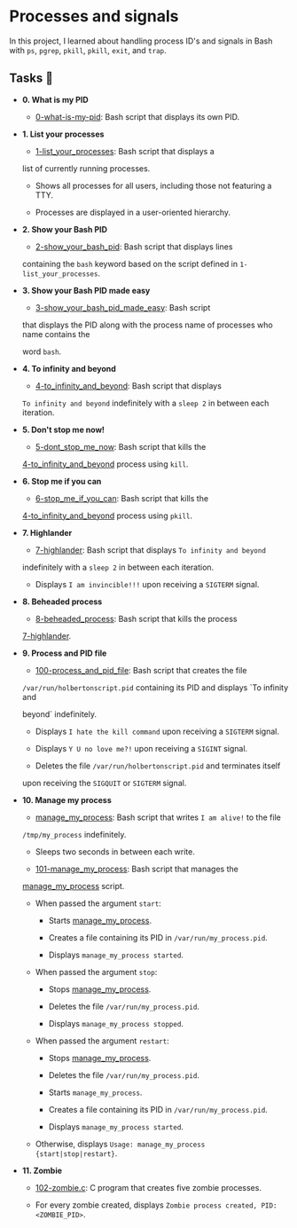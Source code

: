 # Processes and signals

In this project, I learned about handling process ID's and signals in Bash
with `ps`, `pgrep`, `pkill`, `pkill`, `exit`, and `trap`.

## Tasks :page_with_curl:

* **0. What is my PID**

  * [0-what-is-my-pid](./0-what-is-my-pid): Bash script that displays its own PID.



* **1. List your processes**

  * [1-list_your_processes](./1-list_your_processes): Bash script that displays a

  list of currently running processes.

  * Shows all processes for all users, including those not featuring a TTY.

  * Processes are displayed in a user-oriented hierarchy.



* **2. Show your Bash PID**

  * [2-show_your_bash_pid](./2-show_your_bash_pid): Bash script that displays lines

  containing the `bash` keyword based on the script defined in `1-list_your_processes`.



* **3. Show your Bash PID made easy**

  * [3-show_your_bash_pid_made_easy](./3-show_your_bash_pid_made_easy): Bash script

  that displays the PID along with the process name of processes who name contains the

  word `bash`.



* **4. To infinity and beyond**

  * [4-to_infinity_and_beyond](./4-to_infinity_and_beyond): Bash script that displays

  `To infinity and beyond` indefinitely with a `sleep 2` in between each iteration.



* **5. Don't stop me now!**

  * [5-dont_stop_me_now](./5-dont_stop_me_now): Bash script that kills the

  [4-to_infinity_and_beyond](./4-to_infinity_and_beyond) process using `kill`.



* **6. Stop me if you can**

  * [6-stop_me_if_you_can](./6-stop_me_if_you_can): Bash script that kills the

  [4-to_infinity_and_beyond](./4-to_infinity_and_beyond) process using `pkill`.



* **7. Highlander**

  * [7-highlander](./7-highlander): Bash script that displays `To infinity and beyond`

  indefinitely with a `sleep 2` in between each iteration.

  * Displays `I am invincible!!!` upon receiving a `SIGTERM` signal.



* **8. Beheaded process**

  * [8-beheaded_process](./8-beheaded_process): Bash script that kills the process

  [7-highlander](./7-highlander).



* **9. Process and PID file**

  * [100-process_and_pid_file](./100-process_and_pid_file): Bash script that creates the file

  `/var/run/holbertonscript.pid` containing its PID and displays `To infinity and

  beyond` indefinitely.

  * Displays `I hate the kill command` upon receiving a `SIGTERM` signal.

  * Displays `Y U no love me?!` upon receiving a `SIGINT` signal.

  * Deletes the file `/var/run/holbertonscript.pid` and terminates itself

  upon receiving the `SIGQUIT` or `SIGTERM` signal.



* **10. Manage my process**

  * [manage_my_process](./manage_my_process): Bash script that writes `I am alive!` to the file

  `/tmp/my_process` indefinitely.

    * Sleeps two seconds in between each write.

  * [101-manage_my_process](./101-manage_my_process): Bash script that manages the

  [manage_my_process](./manage_my_process) script.

  * When passed the argument `start`:

    * Starts [manage_my_process](./manage_my_process).

    * Creates a file containing its PID in `/var/run/my_process.pid`.

    * Displays `manage_my_process started`.

  * When passed the argument `stop`:

    * Stops [manage_my_process](./manage_my_process).

    * Deletes the file `/var/run/my_process.pid`.

    * Displays `manage_my_process stopped`.

  * When passed the argument `restart`:

    * Stops [manage_my_process](./manage_my_process).

    * Deletes the file `/var/run/my_process.pid`.

    * Starts `manage_my_process`.

    * Creates a file containing its PID in `/var/run/my_process.pid`.

    * Displays `manage_my_process started`.

  * Otherwise, displays `Usage: manage_my_process {start|stop|restart}`.



* **11. Zombie**

  * [102-zombie.c](./102-zombie.c): C program that creates five zombie processes.

  * For every zombie created, displays `Zombie process created, PID:
  <ZOMBIE_PID>`.
